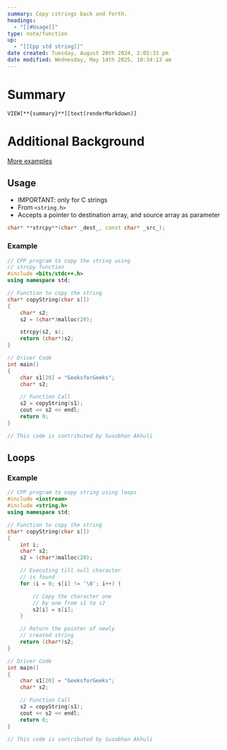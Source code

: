 ```yaml
---
summary: Copy cstrings back and forth.
headings:
  - "[[#Usage]]"
type: note/function
up:
  - "[[Cpp std string]]"
date created: Tuesday, August 20th 2024, 2:05:33 pm
date modified: Wednesday, May 14th 2025, 10:34:13 am
---
```

# Summary
`VIEW[**{summary}**][text(renderMarkdown)]`

# Additional Background

[More examples](https://www.geeksforgeeks.org/different-ways-to-copy-a-string-in-c-c/)

## Usage

- IMPORTANT: only for C strings
- From `<string.h>`
- Accepts a pointer to destination array, and source array as parameter
```cpp
char* **strcpy**(char* _dest_, const char* _src_);
```

### Example
```cpp
// CPP program to copy the string using
// strcpy function
#include <bits/stdc++.h>
using namespace std;

// Function to copy the string
char* copyString(char s[])
{
	char* s2;
	s2 = (char*)malloc(20);

	strcpy(s2, s);
	return (char*)s2;
}

// Driver Code
int main()
{
	char s1[20] = "GeeksforGeeks";
	char* s2;

	// Function Call
	s2 = copyString(s1);
	cout << s2 << endl;
	return 0;
}

// This code is contributed by Susobhan Akhuli
```

## Loops
### Example
```cpp
// CPP program to copy string using loops
#include <iostream>
#include <string.h>
using namespace std;

// Function to copy the string
char* copyString(char s[])
{
	int i;
	char* s2;
	s2 = (char*)malloc(20);

	// Executing till null character
	// is found
	for (i = 0; s[i] != '\0'; i++) {

		// Copy the character one
		// by one from s1 to s2
		s2[i] = s[i];
	}

	// Return the pointer of newly
	// created string
	return (char*)s2;
}

// Driver Code
int main()
{
	char s1[20] = "GeeksforGeeks";
	char* s2;

	// Function Call
	s2 = copyString(s1);
	cout << s2 << endl;
	return 0;
}

// This code is contributed by Susobhan Akhuli
```